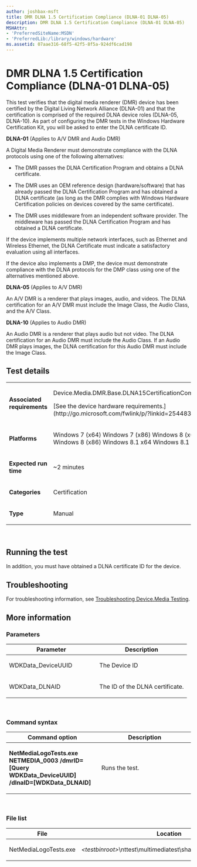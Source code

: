 ```yaml
---
author: joshbax-msft
title: DMR DLNA 1.5 Certification Compliance (DLNA-01 DLNA-05)
description: DMR DLNA 1.5 Certification Compliance (DLNA-01 DLNA-05)
MSHAttr:
- 'PreferredSiteName:MSDN'
- 'PreferredLib:/library/windows/hardware'
ms.assetid: 07aae316-68f5-42f5-8f5a-924df6cad198
---
```


# DMR DLNA 1.5 Certification Compliance (DLNA-01 DLNA-05)


This test verifies that the digital media renderer (DMR) device has been certified by the Digital Living Network Alliance (DLNA-01) and that the certification is comprised of the required DLNA device roles (DLNA-05, DLNA-10). As part of configuring the DMR tests in the Windows Hardware Certification Kit, you will be asked to enter the DLNA certificate ID.

**DLNA-01** (Applies to A/V DMR and Audio DMR)

A Digital Media Renderer must demonstrate compliance with the DLNA protocols using one of the following alternatives:

-   The DMR passes the DLNA Certification Program and obtains a DLNA certificate.

-   The DMR uses an OEM reference design (hardware/software) that has already passed the DLNA Certification Program and has obtained a DLNA certificate (as long as the DMR complies with Windows Hardware Certification policies on devices covered by the same certificate).

-   The DMR uses middleware from an independent software provider. The middleware has passed the DLNA Certification Program and has obtained a DLNA certificate.

If the device implements multiple network interfaces, such as Ethernet and Wireless Ethernet, the DLNA Certificate must indicate a satisfactory evaluation using all interfaces.

If the device also implements a DMP, the device must demonstrate compliance with the DLNA protocols for the DMP class using one of the alternatives mentioned above.

**DLNA-05** (Applies to A/V DMR)

An A/V DMR is a renderer that plays images, audio, and videos. The DLNA certification for an A/V DMR must include the Image Class, the Audio Class, and the A/V Class.

**DLNA-10** (Applies to Audio DMR)

An Audio DMR is a renderer that plays audio but not video. The DLNA certification for an Audio DMR must include the Audio Class. If an Audio DMR plays images, the DLNA certification for this Audio DMR must include the Image Class.

## Test details


<table>
<colgroup>
<col width="50%" />
<col width="50%" />
</colgroup>
<tbody>
<tr class="odd">
<td><p><strong>Associated requirements</strong></p></td>
<td><p>Device.Media.DMR.Base.DLNA15CertificationCompliance</p>
<p>[See the device hardware requirements.](http://go.microsoft.com/fwlink/p/?linkid=254483)</p></td>
</tr>
<tr class="even">
<td><p><strong>Platforms</strong></p></td>
<td><p>Windows 7 (x64) Windows 7 (x86) Windows 8 (x64) Windows 8 (x86) Windows 8.1 x64 Windows 8.1 x86</p></td>
</tr>
<tr class="odd">
<td><p><strong>Expected run time</strong></p></td>
<td><p>~2 minutes</p></td>
</tr>
<tr class="even">
<td><p><strong>Categories</strong></p></td>
<td><p>Certification</p></td>
</tr>
<tr class="odd">
<td><p><strong>Type</strong></p></td>
<td><p>Manual</p></td>
</tr>
</tbody>
</table>

 

## Running the test


In addition, you must have obtained a DLNA certificate ID for the device.

## Troubleshooting


For troubleshooting information, see [Troubleshooting Device.Media Testing](troubleshooting-devicemedia-testing.md).

## More information


### Parameters

<table>
<colgroup>
<col width="50%" />
<col width="50%" />
</colgroup>
<thead>
<tr class="header">
<th>Parameter</th>
<th>Description</th>
</tr>
</thead>
<tbody>
<tr class="odd">
<td><p>WDKData_DeviceUUID</p></td>
<td><p>The Device ID</p></td>
</tr>
<tr class="even">
<td><p>WDKData_DLNAID</p></td>
<td><p>The ID of the DLNA certificate.</p></td>
</tr>
</tbody>
</table>

 

### Command syntax

<table>
<colgroup>
<col width="50%" />
<col width="50%" />
</colgroup>
<thead>
<tr class="header">
<th>Command option</th>
<th>Description</th>
</tr>
</thead>
<tbody>
<tr class="odd">
<td><p><strong>NetMediaLogoTests.exe NETMEDIA_0003 /dmrID=[Query WDKData_DeviceUUID] /dlnaID=[WDKData_DLNAID]</strong></p></td>
<td><p>Runs the test.</p></td>
</tr>
</tbody>
</table>

 

### File list

<table>
<colgroup>
<col width="50%" />
<col width="50%" />
</colgroup>
<thead>
<tr class="header">
<th>File</th>
<th>Location</th>
</tr>
</thead>
<tbody>
<tr class="odd">
<td><p>NetMediaLogoTests.exe</p></td>
<td><p><em>&lt;testbinroot&gt;</em>\nttest\multimediatest\sharing\netmedialogotests\</p></td>
</tr>
</tbody>
</table>

 

 

 






